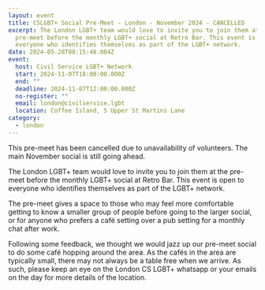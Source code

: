 ```yaml
---
layout: event
title: CSLGBT+ Social Pre-Meet - London - November 2024 - CANCELLED
excerpt: The London LGBT+ team would love to invite you to join them at the
  pre-meet before the monthly LGBT+ social at Retro Bar. This event is open to
  everyone who identifies themselves as part of the LGBT+ network.
date: 2024-05-28T08:15:48.084Z
event:
  host: Civil Service LGBT+ Network
  start: 2024-11-07T18:00:00.000Z
  end: ""
  deadline: 2024-11-07T12:00:00.000Z
  no-register: ""
  email: london@civilservice.lgbt
  location: Coffee Island, 5 Upper St Martins Lane
category:
  - london
---
```

T﻿his pre-meet has been cancelled due to unavailability of volunteers. The main November social is still going ahead.

The London LGBT+ team would love to invite you to join them at the pre-meet before the monthly LGBT+ social at Retro Bar. This event is open to everyone who identifies themselves as part of the LGBT+ network.

The pre-meet gives a space to those who may feel more comfortable getting to know a smaller group of people before going to the larger social, or for anyone who prefers a café setting over a pub setting for a monthly chat after work.

Following some feedback, we thought we would jazz up our pre-meet social to do some café hopping around the area. As the cafés in the area are typically small, there may not always be a table free when we arrive. As such, please keep an eye on the London CS LGBT+ whatsapp or your emails on the day for more details of the location.